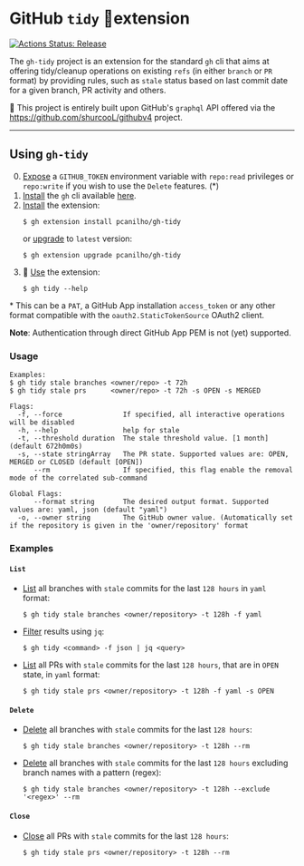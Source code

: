 # GitHub `tidy` 🧹extension

[![Actions Status: Release](https://github.com/pcanilho/gh-tidy/workflows/release/badge.svg)](https://github.com/pcanilho/gh-tidy/actions?query=release)

The `gh-tidy` project is an extension for the standard `gh` cli that aims at offering tidy/cleanup operations on existing `refs`
(in either `branch` or `PR` format) by providing rules, such as `stale` status based on last commit date for a given branch, PR activity and others.

🚀 This project is entirely built upon GitHub's `graphql` API offered via the https://github.com/shurcooL/githubv4 project.

---

## Using `gh-tidy`
0. <ins>Expose</ins> a `GITHUB_TOKEN` environment variable with `repo:read` privileges or `repo:write` if you wish to use the `Delete` features. (*)
1. <ins>Install</ins> the `gh` cli available [here](https://github.com/cli/cli#installation).
2. <ins>Install</ins> the extension:
    ```shell
    $ gh extension install pcanilho/gh-tidy
    ```
   or <ins>upgrade</ins> to `latest` version:
    ```shell
    $ gh extension upgrade pcanilho/gh-tidy
    ```
3. 🚀 <ins>Use</ins> the extension:
   ```shell
   $ gh tidy --help
   ```

\* This can be a `PAT`, a GitHub App installation `access_token` or any other format compatible with the `oauth2.StaticTokenSource` OAuth2 client.

**Note**: Authentication through direct GitHub App PEM is not (yet) supported.
### Usage
```shell
Examples:
$ gh tidy stale branches <owner/repo> -t 72h
$ gh tidy stale prs      <owner/repo> -t 72h -s OPEN -s MERGED

Flags:
  -f, --force               If specified, all interactive operations will be disabled
  -h, --help                help for stale
  -t, --threshold duration  The stale threshold value. [1 month] (default 672h0m0s)
  -s, --state stringArray   The PR state. Supported values are: OPEN, MERGED or CLOSED (default [OPEN])
      --rm                  If specified, this flag enable the removal mode of the correlated sub-command

Global Flags:
      --format string       The desired output format. Supported values are: yaml, json (default "yaml")
  -o, --owner string        The GitHub owner value. (Automatically set if the repository is given in the 'owner/repository' format
```

### Examples

#### `List`

* <ins>List</ins> all branches with `stale` commits for the last `128 hours` in `yaml` format:
   ```shell
   $ gh tidy stale branches <owner/repository> -t 128h -f yaml
   ```

* <ins>Filter</ins> results using `jq`:
   ```shell
   $ gh tidy <command> -f json | jq <query>
   ```

* <ins>List</ins> all PRs with `stale` commits for the last `128 hours`, that are in `OPEN` state, in `yaml` format:
   ```shell
   $ gh tidy stale prs <owner/repository> -t 128h -f yaml -s OPEN
   ```

#### `Delete`

* <ins>Delete</ins> all branches with `stale` commits for the last `128 hours`:
   ```shell
   $ gh tidy stale branches <owner/repository> -t 128h --rm
   ```

* <ins>Delete</ins> all branches with `stale` commits for the last `128 hours` excluding branch names with a pattern (regex):
   ```shell
   $ gh tidy stale branches <owner/repository> -t 128h --exclude '<regex>' --rm
   ```

#### `Close`

* <ins>Close</ins> all PRs with `stale` commits for the last `128 hours`:
   ```shell
   $ gh tidy stale prs <owner/repository> -t 128h --rm
   ```